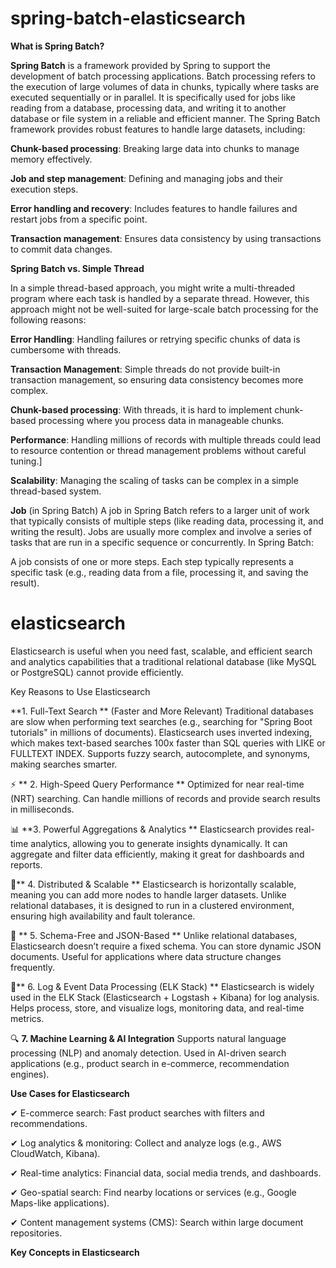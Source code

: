 # spring-batch-elasticsearch

**What is Spring Batch?**

**Spring Batch** is a framework provided by Spring to support the development of batch processing applications. Batch processing refers to the execution of large volumes of data in chunks, typically where tasks are executed sequentially or in parallel. It is specifically used for jobs like reading from a database, processing data, and writing it to another database or file system in a reliable and efficient manner. The Spring Batch framework provides robust features to handle large datasets, including:

**Chunk-based processing**: Breaking large data into chunks to manage memory effectively.

**Job and step management**: Defining and managing jobs and their execution steps.

**Error handling and recovery**: Includes features to handle failures and restart jobs from a specific point.

**Transaction management**: Ensures data consistency by using transactions to commit data changes.

**Spring Batch vs. Simple Thread**

In a simple thread-based approach, you might write a multi-threaded program where each task is handled by a separate thread. However, this approach might not be well-suited for large-scale batch processing for the following reasons:

**Error Handling**: Handling failures or retrying specific chunks of data is cumbersome with threads.

**Transaction Management**: Simple threads do not provide built-in transaction management, so ensuring data consistency becomes more complex.

**Chunk-based processing**: With threads, it is hard to implement chunk-based processing where you process data in manageable chunks.

**Performance**: Handling millions of records with multiple threads could lead to resource contention or thread management problems without careful tuning.]

**Scalability**: Managing the scaling of tasks can be complex in a simple thread-based system.

**Job** (in Spring Batch)
A job in Spring Batch refers to a larger unit of work that typically consists of multiple steps (like reading data, processing it, and writing the result). Jobs are usually more complex and involve a series of tasks that are run in a specific sequence or concurrently. In Spring Batch:

A job consists of one or more steps.
Each step typically represents a specific task (e.g., reading data from a file, processing it, and saving the result).

# elasticsearch

Elasticsearch is useful when you need fast, scalable, and efficient search and analytics capabilities that a traditional relational database (like MySQL or PostgreSQL) cannot provide efficiently.

Key Reasons to Use Elasticsearch

 **1. Full-Text Search ** (Faster and More Relevant)
Traditional databases are slow when performing text searches (e.g., searching for "Spring Boot tutorials" in millions of documents).
Elasticsearch uses inverted indexing, which makes text-based searches 100x faster than SQL queries with LIKE or FULLTEXT INDEX.
Supports fuzzy search, autocomplete, and synonyms, making searches smarter.

⚡ ** 2. High-Speed Query Performance **
Optimized for near real-time (NRT) searching.
Can handle millions of records and provide search results in milliseconds.

📊 **3. Powerful Aggregations & Analytics **
Elasticsearch provides real-time analytics, allowing you to generate insights dynamically.
It can aggregate and filter data efficiently, making it great for dashboards and reports.

🔄** 4. Distributed & Scalable **
Elasticsearch is horizontally scalable, meaning you can add more nodes to handle larger datasets.
Unlike relational databases, it is designed to run in a clustered environment, ensuring high availability and fault tolerance.

🔗 ** 5. Schema-Free and JSON-Based **
Unlike relational databases, Elasticsearch doesn’t require a fixed schema. You can store dynamic JSON documents.
Useful for applications where data structure changes frequently.

📝** 6. Log & Event Data Processing (ELK Stack) **
Elasticsearch is widely used in the ELK Stack (Elasticsearch + Logstash + Kibana) for log analysis.
Helps process, store, and visualize logs, monitoring data, and real-time metrics.

🔍 **7. Machine Learning & AI Integration**
Supports natural language processing (NLP) and anomaly detection.
Used in AI-driven search applications (e.g., product search in e-commerce, recommendation engines).


**Use Cases for Elasticsearch**

✔ E-commerce search: Fast product searches with filters and recommendations.

✔ Log analytics & monitoring: Collect and analyze logs (e.g., AWS CloudWatch, Kibana).

✔ Real-time analytics: Financial data, social media trends, and dashboards.

✔ Geo-spatial search: Find nearby locations or services (e.g., Google Maps-like applications).

✔ Content management systems (CMS): Search within large document repositories.

**Key Concepts in Elasticsearch**











